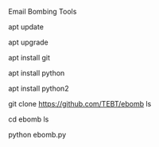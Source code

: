 Email Bombing Tools
                                                                    
                                                                                                                                        
apt update

apt upgrade

apt install git 

apt install python

apt install python2 

git clone https://github.com/TEBT/ebomb
ls

cd ebomb
ls


python ebomb.py
